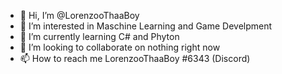 - 👋 Hi, I’m @LorenzooThaaBoy
- 👀 I’m interested in Maschine Learning and Game Develpment 
- 🌱 I’m currently learning C# and Phyton
- 💞️ I’m looking to collaborate on nothing right now
- 📫 How to reach me LorenzooThaaBoy #6343 (Discord)

<!---
LorenzooThaaBoy/LorenzooThaaBoy is a ✨ special ✨ repository because its `README.md` (this file) appears on your GitHub profile.
You can click the Preview link to take a look at your changes.
--->
